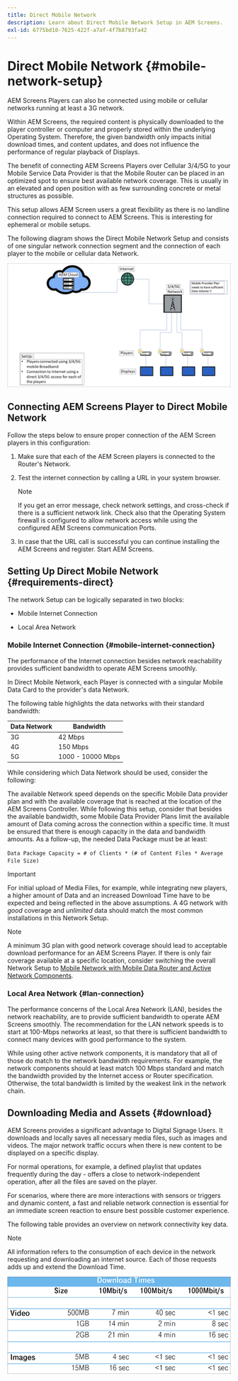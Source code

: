 ```yaml
---
title: Direct Mobile Network
description: Learn about Direct Mobile Network Setup in AEM Screens.
exl-id: 6775bd10-7625-422f-a7af-4f7b8793fa42
---
```

# Direct Mobile Network {#mobile-network-setup}

AEM Screens Players can also be connected using mobile or cellular networks running at least a 3G network.

Within AEM Screens, the required content is physically downloaded to the player controller or computer and properly stored within the underlying Operating System. Therefore, the given bandwidth only impacts initial download times, and content updates, and does not influence the performance of regular playback of Displays.

The benefit of connecting AEM Screens Players over Cellular 3/4/5G to your Mobile Service Data Provider is that the Mobile Router can be placed in an optimized spot to ensure best available network coverage. This is usually in an elevated and open position with as few surrounding concrete or metal structures as possible.

This setup allows AEM Screen users a great flexibility as there is no landline connection required to connect to AEM Screens. This is interesting for ephemeral or mobile setups.

The following diagram shows the Direct Mobile Network Setup and consists of one singular network connection segment and the connection of each player to the mobile or cellular data Network.

![](/help/using/assets/direct-mobile-1.png)

## Connecting AEM Screens Player to Direct Mobile Network

Follow the steps below to ensure proper connection of the AEM Screen players in this configuration:

1. Make sure that each of the AEM Screen players is connected to the Router's Network.

1. Test the internet connection by calling a URL in your system browser.

   >[!NOTE]
   >If you get an error message, check network settings, and cross-check if there is a sufficient network link. Check also that the Operating System firewall is configured to allow network access while using the configured AEM Screens communication Ports.

1. In case that the URL call is successful you can continue installing the AEM Screens and register. Start AEM Screens.

## Setting Up Direct Mobile Network {#requirements-direct}

The network Setup can be logically separated in two blocks:

* Mobile Internet Connection

* Local Area Network

### Mobile Internet Connection {#mobile-internet-connection}

The performance of the Internet connection besides network reachability provides sufficient bandwidth to operate AEM Screens smoothly. 

In Direct Mobile Network, each Player is connected with a singular Mobile Data Card to the provider's data Network.

The following table highlights the data networks with their standard bandwidth:

|Data Network|Bandwidth|
|--- |--- |
|3G|42 Mbps|
|4G|150 Mbps|
|5G|1000 - 10000 Mbps|

While considering which Data Network should be used, consider the following:

The available Network speed depends on the specific Mobile Data provider plan and with the available coverage that is reached at the location of the AEM Screens Controller.
While following this setup, consider that besides the available bandwidth, some Mobile Data Provider Plans limit the available amount of Data coming across the connection within a specific time. It must be ensured that there is enough capacity in the data and bandwidth amounts.
As a follow-up, the needed Data Package must be at least:

`Data Package Capacity = # of Clients * (# of Content Files * Average File Size)`


>[!IMPORTANT]
>For initial upload of Media Files, for example, while integrating new players, a higher amount of Data and an increased Download Time have to be expected and being reflected in the above assumptions. A 4G network with *good* coverage and *unlimited* data should match the most common installations in this Network Setup.

>[!NOTE]
>A minimum 3G plan with good network coverage should lead to acceptable download performance for an AEM Screens Player. If there is only fair coverage available at a specific location, consider switching the overall Network Setup to [Mobile Network with Mobile Data Router and Active Network Components](/help/using/mobile-network-router.md).


### Local Area Network {#lan-connection}

The performance concerns of the Local Area Network (LAN), besides the network reachability, are to provide sufficient bandwidth to operate AEM Screens smoothly. The recommendation for the LAN network speeds is to start at 100-Mbps networks at least, so that there is sufficient bandwidth to connect many devices with good performance to the system. 

While using other active network components, it is mandatory that all of those do match to the network bandwidth requirements. For example, the network components should at least match 100 Mbps standard and match the bandwidth provided by the Internet access or Router specification. Otherwise, the total bandwidth is limited by the weakest link in the network chain.

## Downloading Media and Assets {#download}

AEM Screens provides a significant advantage to Digital Signage Users. It downloads and locally saves all necessary media files, such as images and videos. The major network traffic occurs when there is new content to be displayed on a specific display.

For normal operations, for example, a defined playlist that updates frequently during the day - offers a close to network-independent operation, after all the files are saved on the player.

For scenarios, where there are more interactions with sensors or triggers and dynamic content, a fast and reliable network connection is essential for an immediate screen reaction to ensure best possible customer experience.

The following table provides an overview on network connectivity key data.

>[!NOTE]
>
>All information refers to the consumption of each device in the network requesting and downloading an internet source. Each of those requests adds up and extend the Download Time.

![](/help/using/assets/download-times-mobile.png)
